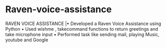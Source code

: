 # Raven-voice-assistance
RAVEN VOICE ASSISTANCE |• Developed a Raven Voice Assistance using Python • Used wishme , takecommand functions to return greetings and take microphone input • Performed task like sending mail, playing Music, youtube and Google 
